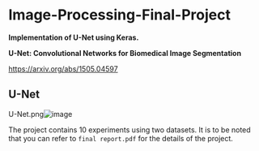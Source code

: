 # Image-Processing-Final-Project

**Implementation of U-Net using Keras.**

**U-Net: Convolutional Networks for Biomedical Image Segmentation**

https://arxiv.org/abs/1505.04597

## U-Net

U-Net.png![image](https://user-images.githubusercontent.com/65659857/118352065-3cdcaa80-b514-11eb-929e-695856f4ae69.png)

The project contains 10 experiments using two datasets. It is to be noted that you can refer to `final report.pdf` for the details of the project.
